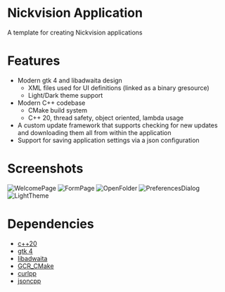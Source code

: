 # Nickvision Application
 A template for creating Nickvision applications

# Features
- Modern gtk 4 and libadwaita design
    - XML files used for UI definitions (linked as a binary gresource)
    - Light/Dark theme support
- Modern C++ codebase
    - CMake build system
    - C++ 20, thread safety, object oriented, lambda usage
- A custom update framework that supports checking for new updates and downloading them all from within the application
- Support for saving application settings via a json configuration

# Screenshots
![WelcomePage](https://user-images.githubusercontent.com/17648453/161465948-25a84af4-9b1d-4de3-b2ba-cf44b1611bf7.png)
![FormPage](https://user-images.githubusercontent.com/17648453/159201361-a79769f6-a42e-4530-a576-26c4438c62e4.png)
![OpenFolder](https://user-images.githubusercontent.com/17648453/159201369-ec495d7d-1be1-42e9-bdc5-70a56aae6e59.png)
![PreferencesDialog](https://user-images.githubusercontent.com/17648453/159201371-1e519aab-5809-4054-809d-9651ec0f7182.png)
![LightTheme](https://user-images.githubusercontent.com/17648453/159201377-8232c231-db9a-4638-af68-c574fbadab91.png)

# Dependencies
- [c++20](https://en.cppreference.com/w/cpp/20)
- [gtk 4](https://gtk.org/)
- [libadwaita](https://gnome.pages.gitlab.gnome.org/libadwaita/)
- [GCR_CMake](https://github.com/Makman2/GCR_CMake)
- [curlpp](http://www.curlpp.org/)
- [jsoncpp](https://github.com/open-source-parsers/jsoncpp)

